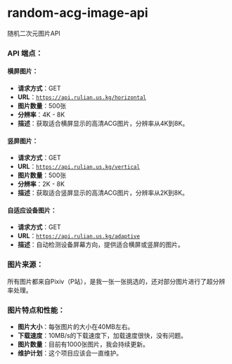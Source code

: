# random-acg-image-api
随机二次元图片API

### API 端点：

#### 横屏图片：

- **请求方式**：GET
- **URL**：[`https://api.rulian.us.kg/horizontal`](https://api.rulian.us.kg/horizontal)
- **图片数量**：500张
- **分辨率**：4K - 8K
- **描述**：获取适合横屏显示的高清ACG图片，分辨率从4K到8K。

#### 竖屏图片：

- **请求方式**：GET
- **URL**：[`https://api.rulian.us.kg/vertical`](https://api.rulian.us.kg/vertical)
- **图片数量**：500张
- **分辨率**：2K - 8K
- **描述**：获取适合竖屏显示的高清ACG图片，分辨率从2K到8K。

#### 自适应设备图片：

- **请求方式**：GET
- **URL**：[`https://api.rulian.us.kg/adaptive`](https://api.rulian.us.kg/adaptive)
- **描述**：自动检测设备屏幕方向，提供适合横屏或竖屏的图片。

### 图片来源：
所有图片都来自Pixiv（P站），是我一张一张挑选的，还对部分图片进行了超分辨率处理。

### 图片特点和性能：

- **图片大小**：每张图片的大小在40MB左右。
- **下载速度**：10MB/s的下载速度下，加载速度很快，没有问题。
- **图片数量**：目前有1000张图片，我会持续更新。
- **维护计划**：这个项目应该会一直维护。
